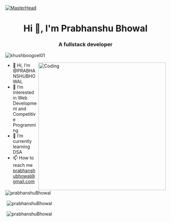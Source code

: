 
[![MasterHead](https://1.bp.blogspot.com/-7A4WynwLsMw/XbBpCXG8fHI/AAAAAAAAMt4/uOa1bpLskYgrwGbllhSu2SDj_Mig8SXJQCLcBGAsYHQ/s1600/2000_600px.gif)](https://rishavchanda.io)
<h1 align="center">Hi 👋, I'm Prabhanshu Bhowal</h1>
<h3 align="center">A fullstack developer</h3>
<p align="left"> <img src="https://komarev.com/ghpvc/?username=khushboogoel01&label=Profile%20views&color=129e00&style=plastic" alt="khushboogoel01" /> </p>
<img align="right" alt="Coding" width="400" src="https://cdn.dribbble.com/users/1162077/screenshots/3848914/programmer.gif">

- 👋 Hi, I’m @PRABHANSHUBHOWAL
- 👀 I’m interested in Web Development and Competitive Programming
- 🌱 I’m currently learning DSA
- 📫 How to reach me prabhanshubhowal@gmail.com

<!---
PRABHANSHUBHOWAL/PRABHANSHUBHOWAL is a ✨ special ✨ repository because its `README.md` (this file) appears on your GitHub profile.
You can click the Preview link to take a look at your changes.
--->


<p><img align="center" src="https://github-readme-stats.vercel.app/api/top-langs?username=prabhanshuBhowal&show_icons=true&locale=en&layout=compact" alt="prabhanshuBhowal" /></p>



<p>&nbsp;<img align="center" src="https://github-readme-stats.vercel.app/api?username=prabhanshuBhowal&show_icons=true&locale=en" alt="prabhanshuBhowal" /></p>


<p>&nbsp;<img align="center" src="https://github-readme-stats.vercel.app/api/pin/?username=prabhanshuBhowal&repo=Quiz-Earn" alt="prabhanshuBhowal" /></p>
